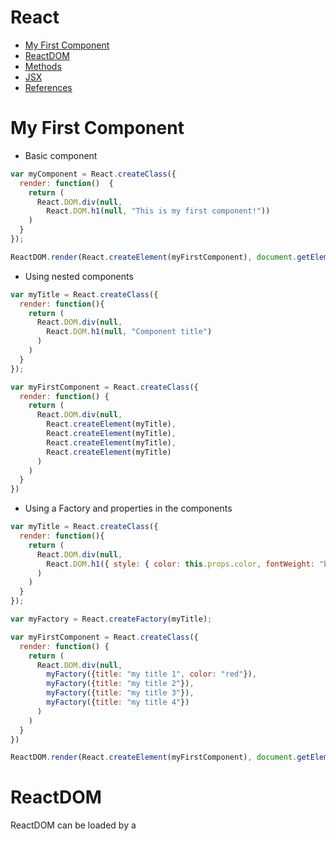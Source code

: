 <h1>React</h1>

<!-- TOC -->

- [My First Component](#my-first-component)
- [ReactDOM](#reactdom)
- [Methods](#methods)
- [JSX](#jsx)
- [References](#references)

<!-- /TOC -->

<!--------------- FIRST COMPONENT --------------->
# My First Component
- Basic component
```js
var myComponent = React.createClass({
  render: function()  {
    return (
      React.DOM.div(null,
        React.DOM.h1(null, "This is my first component!"))
    )
  }
});

ReactDOM.render(React.createElement(myFirstComponent), document.getElementById("app"));
```
- Using nested components
```js
var myTitle = React.createClass({
  render: function(){
    return (
      React.DOM.div(null, 
        React.DOM.h1(null, "Component title")
      )
    )
  }
});

var myFirstComponent = React.createClass({
  render: function() {
    return (
      React.DOM.div(null,
        React.createElement(myTitle),
        React.createElement(myTitle),
        React.createElement(myTitle),
        React.createElement(myTitle)
      )
    )
  }
})
```
- Using a Factory and properties in the components
```js
var myTitle = React.createClass({
  render: function(){
    return (
      React.DOM.div(null, 
        React.DOM.h1({ style: { color: this.props.color, fontWeight: "bold"}}, this.props.title)
      )
    )
  }
});

var myFactory = React.createFactory(myTitle);

var myFirstComponent = React.createClass({
  render: function() {
    return (
      React.DOM.div(null,
        myFactory({title: "my title 1", color: "red"}),
        myFactory({title: "my title 2"}),
        myFactory({title: "my title 3"}),
        myFactory({title: "my title 4"})                
      )
    )
  }
})

ReactDOM.render(React.createElement(myFirstComponent), document.getElementById("app"));
```

<!--------------- REACT DOM --------------->
# ReactDOM
ReactDOM can be loaded by a <script> tag, ES6 with npm (import ReactDOM from 'react-dom') or with ES5 node.js (var ReactDOM = require('react-dom')).

- **render**: Render a React element into the DOM in the supplied container and return a reference to the component
```js
ReactDOM.render(
    element,
    container,
    [callback]
)
```
Without JSX
```js
ReactDOM.render(Render.createElement(app), document.getElementBy('app'))
```
With JSX
```js
ReactDOM.render(<App />, document.getElementBy('app'))
```

<!--------------- METHODS --------------->
# Methods
- **createClass**: Create a component class.
```js
const app = React.createClass({
    render() {
        return (
            <div></div>
        )
    }
})
```
- **createElement**: Create and return a new React element of the given type (a tag name or a React component type).
```js
React.createElement(
    type,
    [properties],
    [...children]
)
```
- **createFactory**: Return a function that produces React elements of a given type (a tag name or a React component type).
```js
React.createFactory(type)
```

<!--------------- JSX --------------->
# JSX
JSX element is just syntactic sugar for calling *React.createElement(...)*
- Without JSX
```js
var app = React.createClass({
  render: function (){
    return (
      React.DOM.div(null, 
        React.DOM.h1({ style: { color: this.props.color, fontWeight: 'bold'}}, this.props.title)
      )
    )
  }
})
```
- With JSX
```js
var app = React.createClass({
  render: function () {
    let style = {color: this.props.color, fontWeight: 'bold'};
    return (
      <div>
        <h1 style={style}>
          {this.props.title}
        </h1>
      </div>
    )
  }
})
```

<!--------------- REFERENCES --------------->
# References
- [React](https://facebook.github.io/react/)
- [Complete Intro to React v2 (feat. Router v4 and Redux) - Frontend Masters](https://frontendmasters.com/courses/complete-intro-react/)